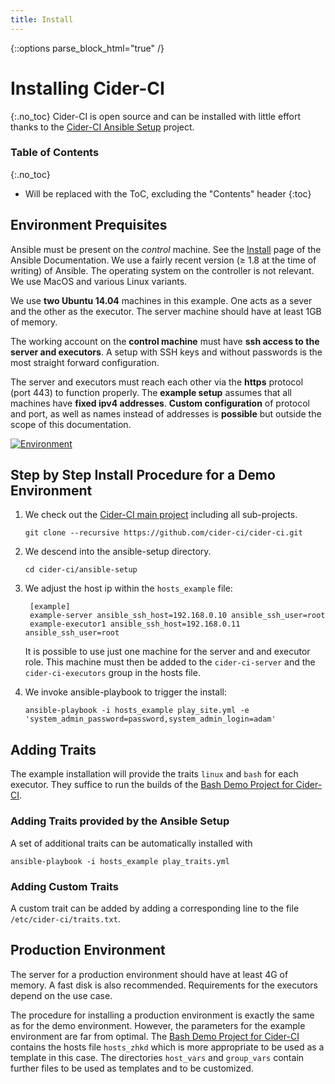 ```yaml
---
title: Install
---
```

{::options parse_block_html="true" /}

# Installing Cider-CI 
{:.no_toc}
Cider-CI is open source and can be installed with little effort thanks to the
[Cider-CI Ansible Setup][] project. 


### Table of Contents 
{:.no_toc}
* Will be replaced with the ToC, excluding the "Contents" header
{:toc}



## Environment Prequisites 

<div class="row"> <div class="col-md-6">

Ansible must be present on the *control* machine. See the [Install][] page of
the Ansible Documentation. We use a fairly recent version (≥ 1.8 at the time of
writing) of Ansible. The operating system on the controller is not relevant. We
use MacOS and various Linux variants. 

We use **two Ubuntu 14.04**  machines in this example. One acts as a sever and
the other as the executor. The server machine should have at least 1GB of
memory. 

The working account on the **control machine**  must have **ssh access to the
server and executors**. A setup with SSH keys and without passwords is the
most straight forward configuration. 

The server and executors must reach each other via the **https** protocol (port
443) to function properly. The **example setup** assumes that all machines have
**fixed ipv4 addresses**. **Custom configuration** of protocol and port, as
well as names instead of addresses is **possible** but outside the scope of
this documentation.

</div> <div class="col-md-6">

[![Environment](/install/environment.svg)](/install/environment.svg)


</div> </div>


## Step by Step Install Procedure for a Demo Environment

1.  We check out the [Cider-CI main project][] including all sub-projects. 

    `git clone --recursive https://github.com/cider-ci/cider-ci.git` 

2. We descend into the ansible-setup directory.

    `cd cider-ci/ansible-setup` 

3. We adjust the host ip within the `hosts_example` file: 

        [example]
        example-server ansible_ssh_host=192.168.0.10 ansible_ssh_user=root
        example-executor1 ansible_ssh_host=192.168.0.11 ansible_ssh_user=root


    It is possible to use just one machine for the server and and executor role.
    This machine must then be added to the `cider-ci-server` and the `cider-ci-executors` 
    group in the hosts file.


4. We invoke ansible-playbook to trigger the install: 

    `ansible-playbook -i hosts_example play_site.yml -e 'system_admin_password=password,system_admin_login=adam'`


## Adding Traits 

The example installation will provide the traits `linux` and `bash` for each
executor. They suffice to run the builds of the [Bash Demo Project for
Cider-CI][]. 

### Adding Traits provided by the Ansible Setup 

A set of additional traits can be automatically installed with

`ansible-playbook -i hosts_example play_traits.yml`

### Adding Custom Traits

A custom trait can be added by adding a corresponding line to the file
`/etc/cider-ci/traits.txt`. 


## Production Environment 

The server for a production environment should have at least 4G of memory.
A fast disk is also recommended. Requirements for the executors depend on the
use case. 

The procedure for installing a production environment is exactly the same as
for the demo environment. However, the parameters for the example environment
are far from optimal. The [Bash Demo Project for Cider-CI] contains the hosts
file `hosts_zhkd` which is more appropriate to be used as a template in this
case. The directories `host_vars` and `group_vars` contain further files to be
used as templates and to be customized. 


  [Bash Demo Project for Cider-CI]: https://github.com/cider-ci/cider-ci_demo-project-bash
  [Cider-CI Ansible Setup]: https://github.com/cider-ci/cider-ci_ansible-setup
  [Cider-CI main project]: https://github.com/cider-ci/cider-ci
  [Install]: http://docs.ansible.com/intro_installation.html
